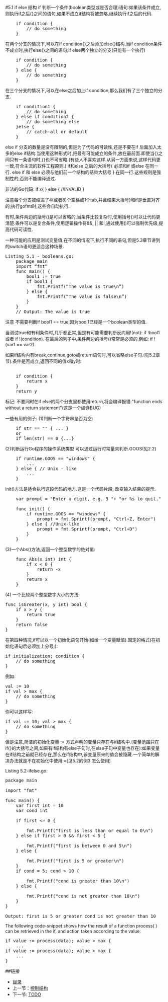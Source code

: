 #5.1 if else 结构
if 判断一个条件(boolean类型或是否合理)语句:如果该条件成立,则执行if之后{}之间的语句,如果不成立if结构将被忽略,继续执行if之后的代码.
<pre>
	if condition {
		// do something	
	}
</pre>
在两个分支的情况下,可以在if condition{}之后添加else{}结构,当if condition条件不成立时,执行else{}之间的语句;if else两个独立的分支(只能有一个执行)
<pre>
	if condition {
		// do something	
	} else {
		// do something	
	}
</pre>
在三个分支的情况下,可以在else之后加上if condition,那么我们有了三个独立的分支.
<pre>
	if condition1 {
		// do something	
	} else if condition2 {
		// do something else	
	}else {
		// catch-all or default
	}
</pre>
else if 分支的数量是没有限制的,但是为了代码的可读性,还是不要在if 后面加入太多的else if结构.当使用这种形式时,把最有可能成立的条件,放在最前面.即使当{}之间只有一条语句时,{}也不可省略.(有些人不喜欢这样.从另一方面来说,这样代码更一致,符合主流的软件工程原则.)
if和else 之后的大括号{ 必须和if 或else 在同一行. else if 和 else 必须与他们前一个结构的结束大括号 } 在同一行.这些规则是强制性的,否则不能编译通过.

非法的Go代码:
	if x{
	}
	else {	//INVALID
	}

注意每个分支被缩进了4(或者8)个空格或1个tab,并且结束大括号}和if是垂直对齐的;执行gofmt时,这些会自动执行.

有时,条件两边的括号()是可以省略的,当条件比较复杂时,使用括号()可以让代码更清楚.条件可以是复合条件,使用逻辑操作符&&, || 和!,通过使用()可以强制优先级,提高代码可读性.

一种可能的应用是测试变量值,在不同的情况下,执行不同的语句,但是5.3章节讲到的switch语句更适合这种场景.
<pre>
Listing 5.1 - booleans.go:
	package main
	import “fmt”
	func main() {
		bool1 := true
		if bool1 {
			fmt.Printf(“The value is true\n”)
		} else {
			fmt.Printf(“The value is false\n”)
		}
	}
	// Output: The value is true
</pre>
注意 不需要判断if bool1 == true,因为bool1已经是一个boolean类型的值.

当测试true和有利条件时,几乎都正常,但是有可能需要判断反向用!(not): if !bool1 或者 if !(condition). 在最后的列子中,条件两边的括号()常常是必须的,例如: if !(var1 == var2).

如果if结构内有break,continue,goto或return语句时,可以省略else子句.(见5.2章节).条件是否成立,返回不同的值x和y时:
<pre>	
	if condition {
		return x
	}
	return y
</pre>
标记: 不要同时在if else的两个分支里都使用return,将会编译报错:"function ends without a return statement"(这是一个编译BUG)

一些有用的例子:
(1)判断一个字符串是否为空:
<pre>
	if str == "" { ... }
	or
	if len(str) == 0 {...}
</pre>

(2)判断运行Go程序的操作系统类型
可以通过运行时常量来判断.GOOS(见2.2)
<pre>
	if runtime.GOOS == "windows" {
		...
	} else { // Unix - like
		...
	}
</pre>

init()方法是适合执行这段代码的地方.这是一个代码片段, 改变输入结束的提示.
<pre>
	var prompt = "Enter a digit, e.g. 3 "+ "or %s to quit."
	
	func init() {
		if runtime.GOOS == "windows" {
			prompt = fmt.Sprintf(prompt, "Ctrl+Z, Enter")		
		} else { //Unix-like
			prompt = fmt.Sprintf(prompt, "Ctrl+D")
		}
	}
</pre>

(3)一个Abs()方法,返回一个整型数字的绝对值:
<pre>
	func Abs(x int) int {
		if x < 0 {
			return -x
		}
		return x	
	}
</pre>

(4) 一个比较两个整型数字大小的方法:
<pre>
func isGreater(x, y int) bool {
	if x > y {
		return true	
	}
	return false
}
</pre>

在第四种情况,if可以以一个初始化语句开始(如给一个变量赋值).固定的格式(在初始化语句后必须加上分号;):
<pre>
if initialization; condition {
	// do something
}
</pre>
例如:
<pre>
val := 10
if val > max {
	// do something
}
</pre>
你可以这样写:
<pre>
if val := 10; val > max {
	// do something
}
</pre>

但是注意,简洁的初始化变量 := 方式声明的变量只存在与if结构中.(变量范围只在if{}的大括号之间,如果有if结构有else子句时,在else子句中变量也存在):如果变量在if结构之前就已经存在,那么在if结构中,该变量原来的值会被隐藏.一个简单的解决办法就是不在初始化中使用:=(见5.2的例3 怎么使用)

Listing 5.2-ifelse.go:
<pre>
package main

import "fmt"

func main() {
	var first int = 10
	var cond int

	if first <= 0 {

		fmt.Printf("first is less than or equal to 0\n")
	} else if first > 0 && first < 5 {

		fmt.Printf("first is between 0 and 5\n")
	} else {

		fmt.Printf("first is 5 or greater\n")
	}
	if cond = 5; cond > 10 {

		fmt.Printf("cond is greater than 10\n")
	} else {

		fmt.Printf("cond is not greater than 10\n")
	}
}

Output: first is 5 or greater cond is not greater than 10
</pre>

The following code-snippet shows how the result of a function process( ) can be retrieved in the if,
and action taken according to the value:
<pre>
if value := process(data); value > max {
	...
if value := process(data); value > max {
	...
}
</pre>



##链接
- [目录](directory.md)
- 上一节：[控制结构](05.0.md)
- 下一节: [TODO](05.2.md)
